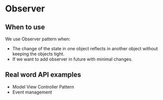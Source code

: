 # Observer

## When to use
We use Observer pattern when:
- The change of the state in one object reflects in another object without keeping the objects 	tight. 
- If we want to add observer in future with minimal changes.

## Real word API examples

- Model View Controller Pattern
- Event management